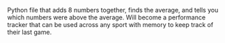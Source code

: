 Python file that adds 8 numbers together, finds the average, and tells you which numbers were above the average.
Will become a performance tracker that can be used across any sport with memory to keep track of their last game.
